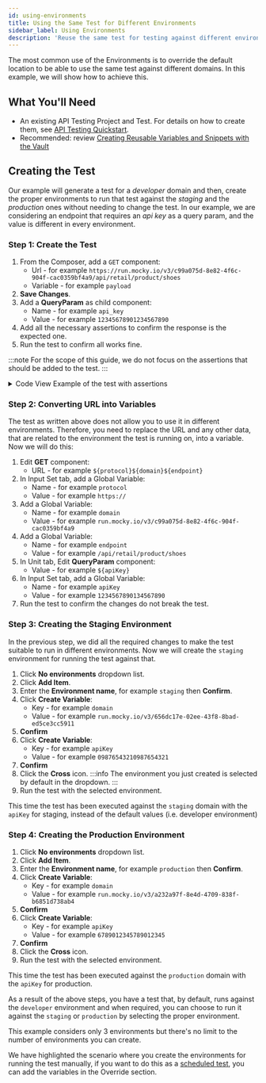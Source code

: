 ```yaml
---
id: using-environments
title: Using the Same Test for Different Environments
sidebar_label: Using Environments
description: 'Reuse the same test for testing against different environments'
---
```


The most common use of the Environments is to override the default location to be able to use the same test against different domains.
In this example, we will show how to achieve this.

## What You'll Need

- An existing API Testing Project and Test. For details on how to create them, see [API Testing Quickstart](/api-testing/quickstart/).
- Recommended: review [Creating Reusable Variables and Snippets with the Vault](/api-testing/vault/)

## Creating the Test

Our example will generate a test for a _developer_ domain and then, create the proper environments to run that test against the _staging_ and the _production_ ones without needing to change the test.
In our example, we are considering an endpoint that requires an _api key_ as a query param, and the value is different in every environment.

### Step 1: Create the Test

1. From the Composer, add a `GET` component:
   - Url - for example `https://run.mocky.io/v3/c99a075d-8e82-4f6c-904f-cac0359bf4a9/api/retail/product/shoes`
   - Variable - for example `payload`
1. **Save Changes**.
1. Add a **QueryParam** as child component:
   - Name - for example `api_key`
   - Value - for example `12345678901234567890`
1. Add all the necessary assertions to confirm the response is the expected one.
1. Run the test to confirm all works fine.

:::note
For the scope of this guide, we do not focus on the assertions that should be added to the test.
:::

<details>
<summary>
Code View Example of the test with assertions
</summary>

```yaml
- id: get
  children:
    - id: queryParam
      name: api_key
      value: "1234567890134567890"
  url: https://run.mocky.io/v3/c99a075d-8e82-4f6c-904f-cac0359bf4a9/api/retail/product/shoes
  var: payload
  mode: json
- id: assert-equals
  expression: payload_response.headers['Content-Type']
  value: application/json; charset=UTF-8
- id: assert-is
  expression: payload
  type: array
- id: each
  children:
    - id: assert-is
      expression: _1.id
      type: integer
    - id: assert-exists
      expression: _1.name
    - id: assert-exists
      expression: _1.price
    - id: assert-exists
      expression: _1.image
    - id: assert-exists
      expression: _1.description
  expression: payload.pick(5)
```

</details>

### Step 2: Converting URL into Variables

The test as written above does not allow you to use it in different environments. Therefore, you need to replace the URL and any other data, that are related to the environment the test is running on, into a variable. Now we will do this:

1. Edit **GET** component:
   - URL - for example `${protocol}${domain}${endpoint}`
1. In Input Set tab, add a Global Variable:
   - Name - for example `protocol`
   - Value - for example `https://`
1. Add a Global Variable:
   - Name - for example `domain`
   - Value - for example `run.mocky.io/v3/c99a075d-8e82-4f6c-904f-cac0359bf4a9`
1. Add a Global Variable:
   - Name - for example `endpoint`
   - Value - for example `/api/retail/product/shoes`
1. In Unit tab, Edit **QueryParam** component:
   - Value - for example `${apiKey}`
1. In Input Set tab, add a Global Variable:
   - Name - for example `apiKey`
   - Value - for example `1234567890134567890`
1. Run the test to confirm the changes do not break the test.

### Step 3: Creating the Staging Environment

In the previous step, we did all the required changes to make the test suitable to run in different environments. Now we will create the `staging` environment for running the test against that.

1. Click **No environments** dropdown list.
1. Click **Add Item**.
1. Enter the **Environment name**, for example `staging` then **Confirm**.
1. Click **Create Variable**:
   - Key - for example `domain`
   - Value - for example `run.mocky.io/v3/656dc17e-02ee-43f8-8bad-ed5ce3cc5911`
1. **Confirm**
1. Click **Create Variable**:
   - Key - for example `apiKey`
   - Value - for example `09876543210987654321`
1. **Confirm**
1. Click the **Cross** icon.
   :::info
   The environment you just created is selected by default in the dropdown.
   :::
1. Run the test with the selected environment.

This time the test has been executed against the `staging` domain with the `apiKey` for staging, instead of the default values (i.e. developer environment)

### Step 4: Creating the Production Environment

1. Click **No environments** dropdown list.
1. Click **Add Item**.
1. Enter the **Environment name**, for example `production` then **Confirm**.
1. Click **Create Variable**:
   - Key - for example `domain`
   - Value - for example `run.mocky.io/v3/a232a97f-8e4d-4709-838f-b6851d738ab4`
1. **Confirm**
1. Click **Create Variable**:
   - Key - for example `apiKey`
   - Value - for example `6789012345789012345`
1. **Confirm**
1. Click the **Cross** icon.
1. Run the test with the selected environment.

This time the test has been executed against the `production` domain with the `apiKey` for production.

As a result of the above steps, you have a test that, by default, runs against the `developer` environment and when required, you can choose to run it against the `staging` or `production` by selecting the proper environment.

This example considers only 3 environments but there's no limit to the number of environments you can create.

We have highlighted the scenario where you create the environments for running the test manually, if you want to do this as a [scheduled test](/api-testing/schedule-test/), you can add the variables in the Override section.
